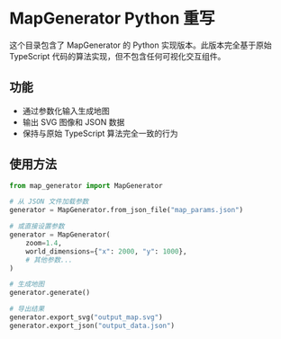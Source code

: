 # MapGenerator Python 重写

这个目录包含了 MapGenerator 的 Python 实现版本。此版本完全基于原始 TypeScript 代码的算法实现，但不包含任何可视化交互组件。

## 功能

- 通过参数化输入生成地图
- 输出 SVG 图像和 JSON 数据
- 保持与原始 TypeScript 算法完全一致的行为

## 使用方法

```python
from map_generator import MapGenerator

# 从 JSON 文件加载参数
generator = MapGenerator.from_json_file("map_params.json")

# 或直接设置参数
generator = MapGenerator(
    zoom=1.4,
    world_dimensions={"x": 2000, "y": 1000},
    # 其他参数...
)

# 生成地图
generator.generate()

# 导出结果
generator.export_svg("output_map.svg")
generator.export_json("output_data.json")
```
